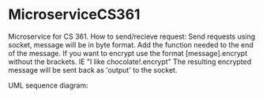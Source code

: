 # MicroserviceCS361
Microservice for CS 361.
How to send/recieve request:
  Send requests using socket, message will be in byte format. Add the function needed to the end of the message. If you want to encrypt use the format [message].encrypt without the brackets. IE "I like chocolate!.encrypt"
  The resulting encrypted message will be sent back as 'output' to the socket. 
  
UML sequence diagram:
